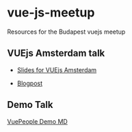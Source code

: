 # vue-js-meetup

Resources for the Budapest vuejs meetup

## VUEjs Amsterdam talk

  - [Slides for VUEjs Amsterdam](https://slides.com/takacsandras/vuejs-amsterdam)

  - [Blogpost](https://blog.pulilab.com/pulilab-at-vuejs-amsterdam-2be3abfac995)

## Demo Talk

[VuePeople Demo MD](https://github.com/pulilab/vue-js-meetup/blob/master/DEMO.md)
